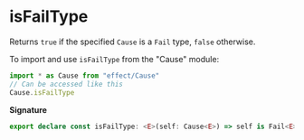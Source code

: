# isFailType

Returns `true` if the specified `Cause` is a `Fail` type, `false`
otherwise.

To import and use `isFailType` from the "Cause" module:

```ts
import * as Cause from "effect/Cause"
// Can be accessed like this
Cause.isFailType
```

**Signature**

```ts
export declare const isFailType: <E>(self: Cause<E>) => self is Fail<E>
```
